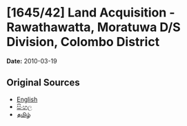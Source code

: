 # [1645/42] Land Acquisition - Rawathawatta, Moratuwa D/S Division, Colombo District

**Date:** 2010-03-19

## Original Sources

- [English](https://documents.gov.lk/view/extra-gazettes/2010/3/1645-42_E.pdf)
- [සිංහල](https://documents.gov.lk/view/extra-gazettes/2010/3/1645-42_S.pdf)
- [தமிழ்](https://documents.gov.lk/view/extra-gazettes/2010/3/1645-42_T.pdf)
